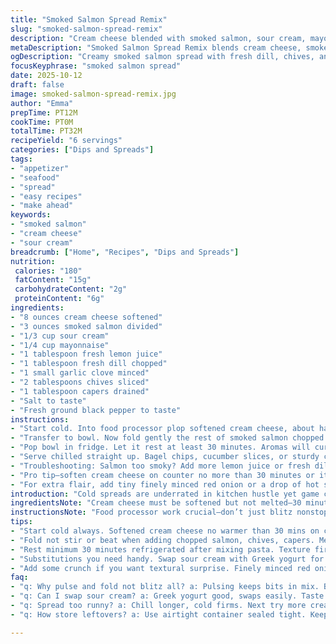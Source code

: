 ```yaml
---
title: "Smoked Salmon Spread Remix"
slug: "smoked-salmon-spread-remix"
description: "Cream cheese blended with smoked salmon, sour cream, mayo, lemon juice, dill, and garlic then folded with chopped chives, capers, and extra salmon bits. Chilling lets flavors marry. Serve cold on crackers, cucumbers, or bagel chips. Substitutions: Greek yogurt for sour cream; trout for salmon. Watch for over-processing or dip gets runny. Salt carefully, capers add bursts. Cold resting key to firm up and deepen taste."
metaDescription: "Smoked Salmon Spread Remix blends cream cheese, smoked salmon, sour cream, mayo, lemon, dill, and garlic; chill to firm up, serve cold on chips or cucumber slices"
ogDescription: "Creamy smoked salmon spread with fresh dill, chives, and capers. Pulse, fold chunkier bits, chill. Great on bagel chips, cucumber, or crackers. Watch salt & texture."
focusKeyphrase: "smoked salmon spread"
date: 2025-10-12
draft: false
image: smoked-salmon-spread-remix.jpg
author: "Emma"
prepTime: PT12M
cookTime: PT0M
totalTime: PT32M
recipeYield: "6 servings"
categories: ["Dips and Spreads"]
tags:
- "appetizer"
- "seafood"
- "spread"
- "easy recipes"
- "make ahead"
keywords:
- "smoked salmon"
- "cream cheese"
- "sour cream"
breadcrumb: ["Home", "Recipes", "Dips and Spreads"]
nutrition: 
 calories: "180"
 fatContent: "15g"
 carbohydrateContent: "2g"
 proteinContent: "6g"
ingredients:
- "8 ounces cream cheese softened"
- "3 ounces smoked salmon divided"
- "1/3 cup sour cream"
- "1/4 cup mayonnaise"
- "1 tablespoon fresh lemon juice"
- "1 tablespoon fresh dill chopped"
- "1 small garlic clove minced"
- "2 tablespoons chives sliced"
- "1 tablespoon capers drained"
- "Salt to taste"
- "Fresh ground black pepper to taste"
instructions:
- "Start cold. Into food processor plop softened cream cheese, about half the salmon chunked roughly, sour cream, mayo, lemon juice, dill, and garlic. Pulse. Stop. Scrape sides with rubber spatula—don’t skip or end with clumpy bits! Pulse again but watch—overdo and texture gets mushy. Want creamy but some bite."
- "Transfer to bowl. Now fold gently the rest of smoked salmon chopped small, chives, dill, capers, salt, and pepper. Folding keeps texture distinguishable. Mixer can turn into puree. Salt cautiously—capers salty enough, can overpower."
- "Pop bowl in fridge. Let it rest at least 30 minutes. Aromas will curl up, flavors meld. Texture firms. Check dip before serving—should hold shape when scooped, not slosh all over. If too loose, a bit more cream cheese or thicker sour cream next time."
- "Serve chilled straight up. Bagel chips, cucumber slices, or sturdy crackers stand up well. Leftovers? Seal tight. Can last 3 days max before fresh salmon taste dulls."
- "Troubleshooting: Salmon too smoky? Add more lemon juice or fresh dill to brighten. No smoked salmon? Use smoked trout or even smoked whitefish for different note. No cream cheese? Mix ricotta and mascarpone but don’t expect same punch."
- "Pro tip—soften cream cheese on counter no more than 30 minutes or it gets goopy. Too cold slows chopping; too warm makes blending watery. Garlic intensity varies—start little, taste, then add."
- "For extra flair, add tiny finely minced red onion or a drop of hot sauce. Crunch? Toasted walnuts crushed blends unexpectedly well."
introduction: "Cold spreads are underrated in kitchen hustle yet game changers for last-minute guests or casual noshing. Blending smoked salmon with creamy base packs punch and takes minutes if prepped right. Texture’s key—past attempts flattened flavors or turned mushy. Learned to respect chopping steps: pulse enough to blend but hold some chunks. Smoked fish varies in salt and smokiness from brand to brand, which means tasting in process isn’t optional. Lemon juice and fresh dill cut richness but also lift aroma—ancient combo but I meddled toggling amounts to find balance. Capers bring salty bursts. Chives pop freshness between smoky bites. Resting time chills dip enough so it doesn’t slide off your cracker, yet invites silky mouthfeel. Serve with anything firm enough to scoop up or for a veggie twist cucumber slices work great. Opens snack possibilities beyond plain chips. Fresh, zingy, smoky. Learned to trust feel and sight more than set timers here."
ingredientsNote: "Cream cheese must be softened but not melted—30 minutes on counter max usually perfect for me. Sour cream and mayo add lightness, you can swap sour cream with Greek yogurt if you want tang but keep mayo for fat richness; skipping mayo will make dip less cohesive. Smoked salmon quality matters. Cheap stuff can be overly salty or smoky, tough to mask. Use wild caught or boutique brands if possible. Fresh dill and chives add herbaceous lift; dried herbs won’t cut it here. Capers give pops of saltiness and briny crunch, drain well and chop if you don’t want big bites. Garlic is punchy raw; use sparingly and taste as you go or roast lightly if you want mellow garlic notes. Lemon juice juice brightens the mix but too much can make dip acidic and watery, add little by little and taste. Salt last—capers and salmon already salty. Pepper freshly ground, always."
instructionsNote: "Food processor work crucial—don’t just blitz nonstop or you risk turning mix gluey and lose texture contrast. Pulse, scrape, pulse again. Visual clue: mixture should look uniform but with tiny pink bits still visible. Then fold everything else by hand to keep chunks intact. Folding not mixing means gentle movement with spatula, avoid full stirring or mechanical mixing which breaks delicate salmon flakes. Resting dip in fridge hardens texture and lets ingredients 'get to know each other.' Dip smells change once cold—smokiness turns subtle, fresh dill aroma pops up, lemon scent wakes palate. Serve when dip holds shape scooped, clings to crackers without sliding off or running. If too loose, a chill longer or add extra firm ingredient like more cream cheese or less sour cream next time. Can customize after resting—taste and tweak salt, lemon, dill freshness before serving. Good kitchen habit: cover tightly with plastic wrap to avoid fridge odors leeching into dip; smoked fish takes on strong fridge smells."
tips:
- "Start cold always. Softened cream cheese no warmer than 30 mins on counter. Too cold, won’t pulse smooth; too warm means watery, greasy mix. Pulse short bursts, scrape those sides well after each to keep chunks intact. Over-processing = mushy, flavor washed. Hold some bright salmon bits visible for good texture contrast."
- "Fold not stir or beat when adding chopped salmon, chives, capers. Mechanical mixing ruins flaky texture. Use gentle spatula turns preserving shape; adds bite and depth. Salt late. Capers pack salt, some salmon too. Add tiny by tiny, taste often. Pepper freshly ground, not pre-ground dusty stuff. Lemon juice last note, little by little, acidity wakes flavors but too much can ruin dip, watery and sharp."
- "Rest minimum 30 minutes refrigerated after mixing pasta. Texture firms, melds, aroma shifts—dill pops, lemon scent wakes your nose at first whiff. Cold snap helps spread hold on crackers and avoids runny slippery mess. If too loose after rest, add small spoon extra cream cheese or thicker sour cream blend, mix gently again. Chill tight covered to avoid fridge smells invading delicate salmon notes."
- "Substitutions you need handy. Swap sour cream with Greek yogurt for tang but keep mayo for richness; no mayo makes dip less creamy, more crumbly. No smoked salmon? Try smoked trout or smoked whitefish, different punch but works. No cream cheese at hand, ricotta + mascarpone mix, less sharp but creamy. Garlic varies: fresh raw always punchy, roast if softer, add slow and taste–too much overpowering fast."
- "Add some crunch if you want textural surprise. Finely minced red onion or drop hot sauce inside blends nicely. Toasted crushed walnuts surprisingly good—adds nutty note unexpected in fish spread. Keep ingredients balanced; too many sharp textures overwhelm. Keep pulse process short before folding in extras, dipping with warm spoon melts ingredients fast. Cold resting crucial final step for best hold and flavor marriage."
faq:
- "q: Why pulse and fold not blitz all? a: Pulsing keeps bits in mix. Blitz once, lose texture, dip mushy. Folding last chopped salmon and herbs keeps flake integrity, bites. Texture difference big. Mixing too much = paste. Hold chunks."
- "q: Can I swap sour cream? a: Greek yogurt good, swaps easily. Taste brighter, tangier. Must keep mayo or mix turns crumbly, less cohesive. Mayo for fat, richness. No mayo = spread crumbles, doesn’t bind well. Experiment but expect texture change."
- "q: Spread too runny? a: Chill longer, cold firms. Next try more cream cheese or less sour cream. Sometimes salmon oily or extra lemon juice breaks mix watery. Add careful little by little, test. Thickness before and after fridge varies."
- "q: How store leftovers? a: Use airtight container sealed tight. Keep in fridge max 3 days. Fish freshness fades quickly. Avoid fridge smells transfer—cover tightly with plastic wrap or lid. Freeze not great; texture ruins. Day 4 smell changes, salty fish dulls."

---
```

